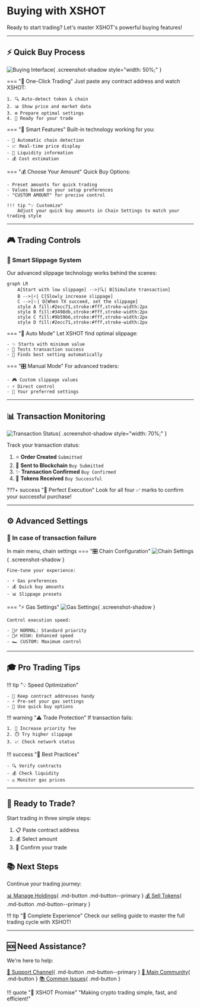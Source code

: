 # Buying with XSHOT

Ready to start trading? Let's master XSHOT's powerful buying features!

---

## ⚡ Quick Buy Process

![Buying Interface](../../assets/buy_sell/buy_menu.png){ .screenshot-shadow style="width: 50%;" }

=== "🎯 One-Click Trading"
    Just paste any contract address and watch XSHOT:

    1. 🔍 Auto-detect token & chain
    2. 📊 Show price and market data
    3. ⚙️ Prepare optimal settings
    4. 🚀 Ready for your trade

=== "💫 Smart Features"
    Built-in technology working for you:

    - 🔄 Automatic chain detection
    - 📈 Real-time price display
    - 💎 Liquidity information
    - 💰 Cost estimation

=== "💰 Choose Your Amount"
    Quick Buy Options:

    - Preset amounts for quick trading
    - Values based on your setup preferences
    - "CUSTOM AMOUNT" for precise control

    !!! tip "💡 Customize"
        Adjust your quick buy amounts in Chain Settings to match your trading style

---

## 🎮 Trading Controls

### 🔄 Smart Slippage System

Our advanced slippage technology works behind the scenes:

``` mermaid
graph LR
    A[Start with low slippage] -->|🔍| B[Simulate transaction]
    B -->|⚡| C[Slowly increase slippage]
    C -->|✨| D[When TX succeed, set the slippage]
    style A fill:#2ecc71,stroke:#fff,stroke-width:2px
    style B fill:#3498db,stroke:#fff,stroke-width:2px
    style C fill:#9b59b6,stroke:#fff,stroke-width:2px
    style D fill:#2ecc71,stroke:#fff,stroke-width:2px
```

=== "🤖 Auto Mode"
    Let XSHOT find optimal slippage:

    - ✨ Starts with minimum value
    - 🎯 Tests transaction success
    - 💪 Finds best setting automatically

=== "🎛️ Manual Mode"
    For advanced traders:

    - 🎮 Custom slippage values
    - ⚡ Direct control
    - 🔧 Your preferred settings

---

## 📊 Transaction Monitoring

![Transaction Status](../../assets/buy_sell/submit_buy.png){ .screenshot-shadow style="width: 70%;" }

Track your transaction status:

1. ⭐ **Order Created** `Submitted`
2. 🌟 **Sent to Blockchain** `Buy Submitted`
3. ✨ **Transaction Confirmed** `Buy Confirmed`
4. 💫 **Tokens Received** `Buy Successful`


???+ success "🎯 Perfect Execution"
    Look for all four ✅ marks to confirm your successful purchase!

---

## ⚙️ Advanced Settings

### 🔧 In case of transaction failure

In main menu, chain settings
=== "🎛️ Chain Configuration"
    ![Chain Settings](../../assets/buy_sell/chain_settings.png){ .screenshot-shadow }

    Fine-tune your experience:

    - ⚡ Gas preferences
    - 💰 Quick buy amounts
    - 📊 Slippage presets

=== "⚡ Gas Settings"
    ![Gas Settings](../../assets/buy_sell/change_fees.png){ .screenshot-shadow }

    Control execution speed:

    - 🚶‍♂️ NORMAL: Standard priority
    - 🏃‍♂️ HIGH: Enhanced speed
    - 🏎️ CUSTOM: Maximum control



---

## 🎓 Pro Trading Tips

!!! tip "💡 Speed Optimization"

    - 📌 Keep contract addresses handy
    - ⚡ Pre-set your gas settings
    - 🎯 Use quick buy options

!!! warning "⚠️ Trade Protection"
    If transaction fails:

    1. 🔄 Increase priority fee
    2. ⏱️ Try higher slippage
    3. 📈 Check network status

!!! success "🌟 Best Practices"

    - 🔍 Verify contracts
    - 💰 Check liquidity
    - ⚖️ Monitor gas prices

---

## 🎯 Ready to Trade?

Start trading in three simple steps:

1. 📋 Paste contract address
2. 💰 Select amount
3. 🚀 Confirm your trade

## 📚 Next Steps

Continue your trading journey:

[📊 Manage Holdings](../../features/portfolio-management.md){ .md-button .md-button--primary }
[💰 Sell Tokens](../../features/trading/selling.md){ .md-button .md-button--primary }

!!! tip "🌟 Complete Experience"
    Check our selling guide to master the full trading cycle with XSHOT!

---

## 🆘 Need Assistance?

We're here to help:

[📱 Support Channel](https://t.me/Xshot_trading){ .md-button .md-button--primary }
[👥 Main Community](https://t.me/xerc20){ .md-button }
[📚 Common Issues](../../troubleshooting/common-issues.md){ .md-button }

!!! quote "💫 XSHOT Promise"
    "Making crypto trading simple, fast, and efficient!"
